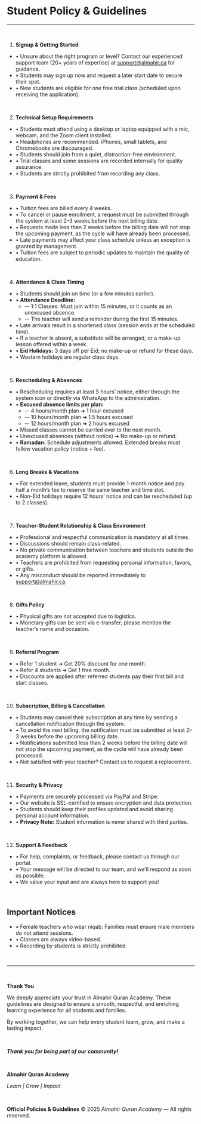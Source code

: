 # Student Policy & Guidelines

---

<br>

1. **Signup & Getting Started**

  - • Unsure about the right program or level? Contact our experienced support team (20+ years of expertise) at [support@almahir.ca](mailto:support@almahir.ca) for guidance.
  - • Students may sign up now and request a later start date to secure their spot.
  - • New students are eligible for one free trial class (scheduled upon receiving the application).

<br>

2. **Technical Setup Requirements**

  - • Students must attend using a desktop or laptop equipped with a mic, webcam, and the Zoom client installed.
  - • Headphones are recommended. iPhones, small tablets, and Chromebooks are discouraged.
  - • Students should join from a quiet, distraction-free environment.
  - • Trial classes and some sessions are recorded internally for quality assurance.
  - • Students are strictly prohibited from recording any class.

<br>

3. **Payment & Fees**

  - • Tuition fees are billed every 4 weeks.
  - • To cancel or pause enrollment, a request must be submitted through the system at least 2–3 weeks before the next billing date.
  - • Requests made less than 2 weeks before the billing date will not stop the upcoming payment, as the cycle will have already been processed.
  - • Late payments may affect your class schedule unless an exception is granted by management.
  - • Tuition fees are subject to periodic updates to maintain the quality of education.

<br>

4. **Attendance & Class Timing**

  - • Students should join on time (or a few minutes earlier).
  - • **Attendance Deadline:**  
    - -- 1:1 Classes: Must join within 15 minutes, or it counts as an unexcused absence.  
    - -- The teacher will send a reminder during the first 15 minutes.
  - • Late arrivals result in a shortened class (session ends at the scheduled time).
  - • If a teacher is absent, a substitute will be arranged, or a make-up lesson offered within a week.
  - • **Eid Holidays:** 3 days off per Eid; no make-up or refund for these days.
  - • Western holidays are regular class days.

<br>

5. **Rescheduling & Absences**

  - • Rescheduling requires at least 5 hours’ notice, either through the system icon or directly via WhatsApp to the administration.
  - • **Excused absence limits per plan:**  
    - -- 4 hours/month plan ➔ 1 hour excused  
    - -- 10 hours/month plan ➔ 1.5 hours excused  
    - -- 12 hours/month plan ➔ 2 hours excused
  - • Missed classes cannot be carried over to the next month.
  - • Unexcused absences (without notice) ➔ No make-up or refund.
  - • **Ramadan:** Schedule adjustments allowed. Extended breaks must follow vacation policy (notice + fee).

<br>

6. **Long Breaks & Vacations**

  - • For extended leave, students must provide 1-month notice and pay half a month’s fee to reserve the same teacher and time slot.
  - • Non-Eid holidays require 12 hours’ notice and can be rescheduled (up to 2 classes).

<br>

7. **Teacher-Student Relationship & Class Environment**

  - • Professional and respectful communication is mandatory at all times.
  - • Discussions should remain class-related.
  - • No private communication between teachers and students outside the academy platform is allowed.
  - • Teachers are prohibited from requesting personal information, favors, or gifts.
  - • Any misconduct should be reported immediately to [support@almahir.ca](mailto:support@almahir.ca).

<br>

8. **Gifts Policy**

  - • Physical gifts are not accepted due to logistics.
  - • Monetary gifts can be sent via e-transfer; please mention the teacher’s name and occasion.

<br>

9. **Referral Program**

  - • Refer 1 student ➔ Get 20% discount for one month.
  - • Refer 4 students ➔ Get 1 free month.
  - • Discounts are applied after referred students pay their first bill and start classes.

<br>

10. **Subscription, Billing & Cancellation**

  - • Students may cancel their subscription at any time by sending a cancellation notification through the system.
  - • To avoid the next billing, the notification must be submitted at least 2–3 weeks before the upcoming billing date.
  - • Notifications submitted less than 2 weeks before the billing date will not stop the upcoming payment, as the cycle will have already been processed.
  - • Not satisfied with your teacher? Contact us to request a replacement.

<br>

11. **Security & Privacy**

  - • Payments are securely processed via PayPal and Stripe.
  - • Our website is SSL-certified to ensure encryption and data protection.
  - • Students should keep their profiles updated and avoid sharing personal account information.
  - • **Privacy Note:** Student information is never shared with third parties.

<br>

12. **Support & Feedback**

  - • For help, complaints, or feedback, please contact us through our portal.
  - • Your message will be directed to our team, and we’ll respond as soon as possible.
  - • We value your input and are always here to support you!

<br>

## Important Notices

- • Female teachers who wear niqab: Families must ensure male members do not attend sessions.
- • Classes are always video-based.
- • Recording by students is strictly prohibited.

<br>

---

<br>

**Thank You**

We deeply appreciate your trust in Almahir Quran Academy. These guidelines are designed to ensure a smooth, respectful, and enriching learning experience for all students and families.

By working together, we can help every student learn, grow, and make a lasting impact.

<br>

_**Thank you for being part of our community!**_

<br>

**Almahir Quran Academy**

_Learn | Grow | Impact_

<br>

**Official Policies & Guidelines**
© 2025 _Almahir Quran Academy_ — All rights reserved.